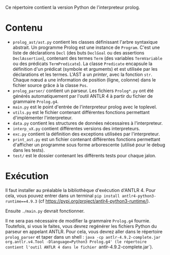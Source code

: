 Ce répertoire contient la version Python de l'interpreteur prolog.

# Contenu

- `prolog_ast/ast.py` contient les classes définissant l'arbre syntaxique abstrait. Un programme Prolog est une instance de `Program`. C'est une liste de déclarations `Decl` (des buts `DeclGoal` ou des assertions `DeclAssertion`), contenant des termes `Term` (des variables `TermVariable` ou des prédicats `TermPredicate`). La classe `Predicate` encapsule la définition d'un prédicat (symbole et arguments) et est utilisée par les déclarations et les termes. L'AST a un _printer_, avec la fonction `str`. Chaque nœud a une information de position (ligne, colonne) dans le fichier source grâce à la classe `Pos`.
- `prolog_parser/` contient un parseur. Les fichiers `Prolog*.py` ont été générés automatiquement par l'outil ANTLR 4 à partir du fichier de grammaire `Prolog.g4`.
- `main.py` est le point d'entrée de l'interpreteur prolog avec le toplevel.
- `utils.py` est le fichier contenant différentes fonctions permettant d'implémenter l'interpreteur.
- `data.py` contient les structures de données nécessaires à l'interpreteur.
- `interp_vX.py` contient différentes versions des interpreteurs.
- `exc.py` contient la définition des exceptions utilisées par l'interpreteur.
- `print_ast.py` est un fichier contenant différentes fonctions permettant d'afficher un programme sous forme arborescente (utilisé pour le debug dans les tests).
- `test/` est le dossier contenant les différents tests pour chaque jalon.


# Exécution

Il faut installer au préalable la bibliothèque d'exécution d'ANTLR 4.
Pour cela, vous pouvez entrer dans un terminal `pip install antlr4-python3-runtime==4.9.3` (cf https://pypi.org/project/antlr4-python3-runtime/).

Ensuite `./main.py` devrait fonctionner.

Il ne sera pas nécessaire de modifier la grammaire `Prolog.g4` fournie. Toutefois, si vous le faites, vous devrez regénérer les fichiers Python du parseur en appelant ANTLR. Pour cela, vous devrez aller dans le répertoire `prolog_parser` et taper dans un shell : `java -cp antlr-4.9.2-complete.jar org.antlr.v4.Tool -Dlanguage=Python3 Prolog.g4' (le répertoire contient l'outil ANTLR 4 dans le fichier `antlr-4.9.2-complete.jar`).
